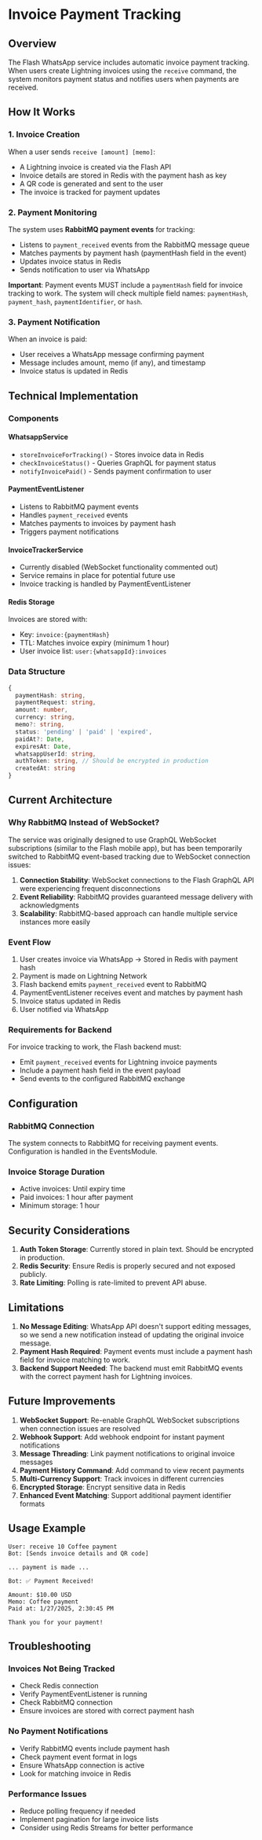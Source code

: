 # Invoice Payment Tracking

## Overview
The Flash WhatsApp service includes automatic invoice payment tracking. When users create Lightning invoices using the `receive` command, the system monitors payment status and notifies users when payments are received.

## How It Works

### 1. Invoice Creation
When a user sends `receive [amount] [memo]`:
- A Lightning invoice is created via the Flash API
- Invoice details are stored in Redis with the payment hash as key
- A QR code is generated and sent to the user
- The invoice is tracked for payment updates

### 2. Payment Monitoring
The system uses **RabbitMQ payment events** for tracking:
- Listens to `payment_received` events from the RabbitMQ message queue
- Matches payments by payment hash (paymentHash field in the event)
- Updates invoice status in Redis
- Sends notification to user via WhatsApp

**Important**: Payment events MUST include a `paymentHash` field for invoice tracking to work. The system will check multiple field names: `paymentHash`, `payment_hash`, `paymentIdentifier`, or `hash`.

### 3. Payment Notification
When an invoice is paid:
- User receives a WhatsApp message confirming payment
- Message includes amount, memo (if any), and timestamp
- Invoice status is updated in Redis

## Technical Implementation

### Components

#### WhatsappService
- `storeInvoiceForTracking()` - Stores invoice data in Redis
- `checkInvoiceStatus()` - Queries GraphQL for payment status
- `notifyInvoicePaid()` - Sends payment confirmation to user

#### PaymentEventListener
- Listens to RabbitMQ payment events
- Handles `payment_received` events
- Matches payments to invoices by payment hash
- Triggers payment notifications

#### InvoiceTrackerService
- Currently disabled (WebSocket functionality commented out)
- Service remains in place for potential future use
- Invoice tracking is handled by PaymentEventListener

#### Redis Storage
Invoices are stored with:
- Key: `invoice:{paymentHash}`
- TTL: Matches invoice expiry (minimum 1 hour)
- User invoice list: `user:{whatsappId}:invoices`

### Data Structure
```typescript
{
  paymentHash: string,
  paymentRequest: string,
  amount: number,
  currency: string,
  memo?: string,
  status: 'pending' | 'paid' | 'expired',
  paidAt?: Date,
  expiresAt: Date,
  whatsappUserId: string,
  authToken: string, // Should be encrypted in production
  createdAt: string
}
```

## Current Architecture

### Why RabbitMQ Instead of WebSocket?
The service was originally designed to use GraphQL WebSocket subscriptions (similar to the Flash mobile app), but has been temporarily switched to RabbitMQ event-based tracking due to WebSocket connection issues:

1. **Connection Stability**: WebSocket connections to the Flash GraphQL API were experiencing frequent disconnections
2. **Event Reliability**: RabbitMQ provides guaranteed message delivery with acknowledgments
3. **Scalability**: RabbitMQ-based approach can handle multiple service instances more easily

### Event Flow
1. User creates invoice via WhatsApp → Stored in Redis with payment hash
2. Payment is made on Lightning Network
3. Flash backend emits `payment_received` event to RabbitMQ
4. PaymentEventListener receives event and matches by payment hash
5. Invoice status updated in Redis
6. User notified via WhatsApp

### Requirements for Backend
For invoice tracking to work, the Flash backend must:
- Emit `payment_received` events for Lightning invoice payments
- Include a payment hash field in the event payload
- Send events to the configured RabbitMQ exchange

## Configuration

### RabbitMQ Connection
The system connects to RabbitMQ for receiving payment events. Configuration is handled in the EventsModule.

### Invoice Storage Duration
- Active invoices: Until expiry time
- Paid invoices: 1 hour after payment
- Minimum storage: 1 hour

## Security Considerations

1. **Auth Token Storage**: Currently stored in plain text. Should be encrypted in production.
2. **Redis Security**: Ensure Redis is properly secured and not exposed publicly.
3. **Rate Limiting**: Polling is rate-limited to prevent API abuse.

## Limitations

1. **No Message Editing**: WhatsApp API doesn't support editing messages, so we send a new notification instead of updating the original invoice message.
2. **Payment Hash Required**: Payment events must include a payment hash field for invoice matching to work.
3. **Backend Support Needed**: The backend must emit RabbitMQ events with the correct payment hash for Lightning invoices.

## Future Improvements

1. **WebSocket Support**: Re-enable GraphQL WebSocket subscriptions when connection issues are resolved
2. **Webhook Support**: Add webhook endpoint for instant payment notifications
3. **Message Threading**: Link payment notifications to original invoice messages
4. **Payment History Command**: Add command to view recent payments
5. **Multi-Currency Support**: Track invoices in different currencies
6. **Encrypted Storage**: Encrypt sensitive data in Redis
7. **Enhanced Event Matching**: Support additional payment identifier formats

## Usage Example

```
User: receive 10 Coffee payment
Bot: [Sends invoice details and QR code]

... payment is made ...

Bot: ✅ Payment Received!

Amount: $10.00 USD
Memo: Coffee payment
Paid at: 1/27/2025, 2:30:45 PM

Thank you for your payment!
```

## Troubleshooting

### Invoices Not Being Tracked
- Check Redis connection
- Verify PaymentEventListener is running
- Check RabbitMQ connection
- Ensure invoices are stored with correct payment hash

### No Payment Notifications
- Verify RabbitMQ events include payment hash
- Check payment event format in logs
- Ensure WhatsApp connection is active
- Look for matching invoice in Redis

### Performance Issues
- Reduce polling frequency if needed
- Implement pagination for large invoice lists
- Consider using Redis Streams for better performance